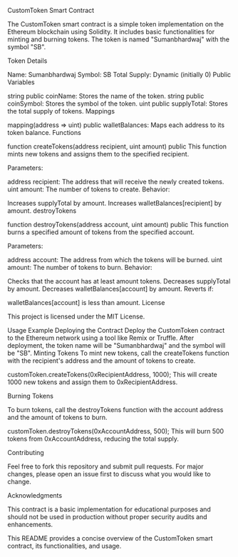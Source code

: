 CustomToken Smart Contract

The CustomToken smart contract is a simple token implementation on the Ethereum blockchain using Solidity. It includes basic functionalities for minting and burning tokens. The token is named "Sumanbhardwaj" with the symbol "SB".

Token Details

Name: Sumanbhardwaj
Symbol: SB
Total Supply: Dynamic (initially 0)
Public Variables

string public coinName: Stores the name of the token.
string public coinSymbol: Stores the symbol of the token.
uint public supplyTotal: Stores the total supply of tokens.
Mappings

mapping(address => uint) public walletBalances: Maps each address to its token balance.
Functions

function createTokens(address recipient, uint amount) public
This function mints new tokens and assigns them to the specified recipient.

Parameters:

address recipient: The address that will receive the newly created tokens.
uint amount: The number of tokens to create.
Behavior:

Increases supplyTotal by amount.
Increases walletBalances[recipient] by amount.
destroyTokens

function destroyTokens(address account, uint amount) public
This function burns a specified amount of tokens from the specified account.

Parameters:

address account: The address from which the tokens will be burned.
uint amount: The number of tokens to burn.
Behavior:

Checks that the account has at least amount tokens.
Decreases supplyTotal by amount.
Decreases walletBalances[account] by amount.
Reverts if:

walletBalances[account] is less than amount.
License

This project is licensed under the MIT License.

Usage Example
Deploying the Contract
Deploy the CustomToken contract to the Ethereum network using a tool like Remix or Truffle.
After deployment, the token name will be "Sumanbhardwaj" and the symbol will be "SB".
Minting Tokens
To mint new tokens, call the createTokens function with the recipient's address and the amount of tokens to create.


customToken.createTokens(0xRecipientAddress, 1000);
This will create 1000 new tokens and assign them to 0xRecipientAddress.

Burning Tokens

To burn tokens, call the destroyTokens function with the account address and the amount of tokens to burn.


customToken.destroyTokens(0xAccountAddress, 500);
This will burn 500 tokens from 0xAccountAddress, reducing the total supply.

Contributing

Feel free to fork this repository and submit pull requests. For major changes, please open an issue first to discuss what you would like to change.

Acknowledgments

This contract is a basic implementation for educational purposes and should not be used in production without proper security audits and enhancements.

This README provides a concise overview of the CustomToken smart contract, its functionalities, and usage.
